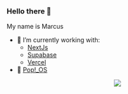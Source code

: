 ### Hello there 👋

My name is Marcus

- 🔭 I’m currently working with:
  - [NextJs](https://nextjs.org/)
  - [Supabase](https://supabase.com/)
  - [Vercel](https://vercel.com/)
- 🐧 [Pop!_OS](https://pop.system76.com/)

<p align="center">
  <img src="https://media4.giphy.com/media/3knKct3fGqxhK/giphy.gif">
</p>


<!--
**M4rkux/m4rkux** is a ✨ _special_ ✨ repository because its `README.md` (this file) appears on your GitHub profile.

Here are some ideas to get you started:

- 🔭 I’m currently working on ...
- 🌱 I’m currently learning ...
- 👯 I’m looking to collaborate on ...
- 🤔 I’m looking for help with ...
- 💬 Ask me about ...
- 📫 How to reach me: ...
- 😄 Pronouns: ...
- ⚡ Fun fact: ...
-->
